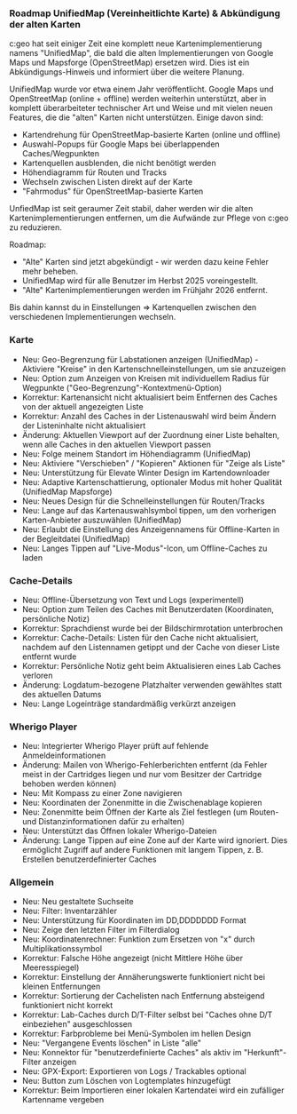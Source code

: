 ### Roadmap UnifiedMap (Vereinheitlichte Karte) & Abkündigung der alten Karten
c:geo hat seit einiger Zeit eine komplett neue Kartenimplementierung namens "UnifiedMap", die bald die alten Implementierungen von Google Maps und Mapsforge (OpenStreetMap) ersetzen wird. Dies ist ein Abkündigungs-Hinweis und informiert über die weitere Planung.

UnifiedMap wurde vor etwa einem Jahr veröffentlicht. Google Maps und OpenStreetMap (online + offline) werden weiterhin unterstützt, aber in komplett überarbeiteter technischer Art und Weise und mit vielen neuen Features, die die "alten" Karten nicht unterstützen. Einige davon sind:
- Kartendrehung für OpenStreetMap-basierte Karten (online und offline)
- Auswahl-Popups für Google Maps bei überlappenden Caches/Wegpunkten
- Kartenquellen ausblenden, die nicht benötigt werden
- Höhendiagramm für Routen und Tracks
- Wechseln zwischen Listen direkt auf der Karte
- "Fahrmodus" für OpenStreetMap-basierte Karten

UnfiedMap ist seit geraumer Zeit stabil, daher werden wir die alten Kartenimplementierungen entfernen, um die Aufwände zur Pflege von c:geo zu reduzieren.

Roadmap:
- "Alte" Karten sind jetzt abgekündigt - wir werden dazu keine Fehler mehr beheben.
- UnifiedMap wird für alle Benutzer im Herbst 2025 voreingestellt.
- "Alte" Kartenimplementierungen werden im Frühjahr 2026 entfernt.

Bis dahin kannst du in Einstellungen => Kartenquellen zwischen den verschiedenen Implementierungen wechseln.

### Karte
- Neu: Geo-Begrenzung für Labstationen anzeigen (UnifiedMap) - Aktiviere "Kreise" in den Kartenschnelleinstellungen, um sie anzuzeigen
- Neu: Option zum Anzeigen von Kreisen mit individuellem Radius für Wegpunkte ("Geo-Begrenzung"-Kontextmenü-Option)
- Korrektur: Kartenansicht nicht aktualisiert beim Entfernen des Caches von der aktuell angezeigten Liste
- Korrektur: Anzahl des Caches in der Listenauswahl wird beim Ändern der Listeninhalte nicht aktualisiert
- Änderung: Aktuellen Viewport auf der Zuordnung einer Liste behalten, wenn alle Caches in den aktuellen Viewport passen
- Neu: Folge meinem Standort im Höhendiagramm (UnifiedMap)
- Neu: Aktiviere "Verschieben" / "Kopieren" Aktionen für "Zeige als Liste"
- Neu: Unterstützung für Elevate Winter Design im Kartendownloader
- Neu: Adaptive Kartenschattierung, optionaler Modus mit hoher Qualität (UnifiedMap Mapsforge)
- Neu: Neues Design für die Schnelleinstellungen für Routen/Tracks
- Neu: Lange auf das Kartenauswahlsymbol tippen, um den vorherigen Karten-Anbieter auszuwählen (UnifiedMap)
- Neu: Erlaubt die Einstellung des Anzeigennamens für Offline-Karten in der Begleitdatei (UnifiedMap)
- Neu: Langes Tippen auf "Live-Modus"-Icon, um Offline-Caches zu laden

### Cache-Details
- Neu: Offline-Übersetzung von Text und Logs (experimentell)
- Neu: Option zum Teilen des Caches mit Benutzerdaten (Koordinaten, persönliche Notiz)
- Korrektur: Sprachdienst wurde bei der Bildschirmrotation unterbrochen
- Korrektur: Cache-Details: Listen für den Cache nicht aktualisiert, nachdem auf den Listennamen getippt und der Cache von dieser Liste entfernt wurde
- Korrektur: Persönliche Notiz geht beim Aktualisieren eines Lab Caches verloren
- Änderung: Logdatum-bezogene Platzhalter verwenden gewähltes statt des aktuellen Datums
- Neu: Lange Logeinträge standardmäßig verkürzt anzeigen

### Wherigo Player
- Neu: Integrierter Wherigo Player prüft auf fehlende Anmeldeinformationen
- Änderung: Mailen von Wherigo-Fehlerberichten entfernt (da Fehler meist in der Cartridges liegen und nur vom Besitzer der Cartridge behoben werden können)
- Neu: Mit Kompass zu einer Zone navigieren
- Neu: Koordinaten der Zonenmitte in die Zwischenablage kopieren
- Neu: Zonenmitte beim Öffnen der Karte als Ziel festlegen (um Routen- und Distanzinformationen dafür zu erhalten)
- Neu: Unterstützt das Öffnen lokaler Wherigo-Dateien
- Änderung: Lange Tippen auf eine Zone auf der Karte wird ignoriert. Dies ermöglicht Zugriff auf andere Funktionen mit langem Tippen, z. B. Erstellen benutzerdefinierter Caches

### Allgemein
- Neu: Neu gestaltete Suchseite
- Neu: Filter: Inventarzähler
- Neu: Unterstützung für Koordinaten im DD,DDDDDDD Format
- Neu: Zeige den letzten Filter im Filterdialog
- Neu: Koordinatenrechner: Funktion zum Ersetzen von "x" durch Multiplikationssymbol
- Korrektur: Falsche Höhe angezeigt (nicht Mittlere Höhe über Meeresspiegel)
- Korrektur: Einstellung der Annäherungswerte funktioniert nicht bei kleinen Entfernungen
- Korrektur: Sortierung der Cachelisten nach Entfernung absteigend funktioniert nicht korrekt
- Korrektur: Lab-Caches durch D/T-Filter selbst bei "Caches ohne D/T einbeziehen" ausgeschlossen
- Korrektur: Farbprobleme bei Menü-Symbolen im hellen Design
- Neu: "Vergangene Events löschen" in Liste "alle"
- Neu: Konnektor für "benutzerdefinierte Caches" als aktiv im "Herkunft"-Filter anzeigen
- Neu: GPX-Export: Exportieren von Logs / Trackables optional
- Neu: Button zum Löschen von Logtemplates hinzugefügt
- Korrektur: Beim Importieren einer lokalen Kartendatei wird ein zufälliger Kartenname vergeben

